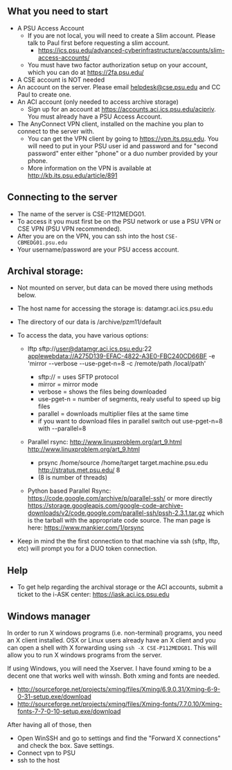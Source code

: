 ## What you need to start
* A PSU Access Account 
  * If you are not local, you will need to create a Slim account. Please talk to Paul first before requesting a slim account.
    * https://ics.psu.edu/advanced-cyberinfrastructure/accounts/slim-access-accounts/
  * You must have two factor authorization setup on your account, which you can do at https://2fa.psu.edu/
* A CSE account is NOT needed
* An account on the server. Please email helpdesk@cse.psu.edu and CC Paul to create one.
* An ACI account (only needed to access archive storage)
  * Sign up for an account at https://accounts.aci.ics.psu.edu/acipriv. You must already have a PSU Access Account.
* The AnyConnect VPN client, installed on the machine you plan to connect to the server with.
  * You can get the VPN client by going to https://vpn.its.psu.edu. You will need to put in your PSU user id and password and for "second password" enter either "phone" or a duo number provided by your phone.
  * More information on the VPN is available at http://kb.its.psu.edu/article/891

## Connecting to the server

* The name of the server is CSE-P112MEDG01. 
* To access it you must first be on the PSU network or use a PSU VPN or CSE VPN (PSU VPN recommended). 
* After you are on the VPN, you can ssh into the host `CSE-CBMEDG01.psu.edu`
* Your username/password are your PSU access account.
  

## Archival storage: 
* Not mounted on server, but data can be moved there using methods below.
* The host name for accessing the storage is: datamgr.aci.ics.psu.edu
* The directory of our data is /archive/pzm11/default

* To access the data, you have various options:
  * lftp sftp://user@datamgr.aci.ics.psu.edu:22 <applewebdata://A275D139-EFAC-4822-A3E0-FBC240CD66BF> -e 'mirror --verbose --use-pget-n=8 -c /remote/path /local/path'
    * sftp:// = uses SFTP protocol
    * mirror = mirror mode
    * verbose = shows the files being downloaded
    * use-pget-n = number of segments, realy useful to speed up big files
    * parallel = downloads multiplier files at the same time
    * if you want to download files in parallel switch out use-pget-n=8 with --parallel=8


  * Parallel rsync: http://www.linuxproblem.org/art_9.html <http://www.linuxproblem.org/art_9.html>
    * prsync /home/source /home/target target.machine.psu.edu <http://stratus.met.psu.edu/> 8
    * (8 is number of threads)

  * Python based Parallel Rsync: https://code.google.com/archive/p/parallel-ssh/ or more directly https://storage.googleapis.com/google-code-archive-downloads/v2/code.google.com/parallel-ssh/pssh-2.3.1.tar.gz which is the tarball with the appropriate code source. The man page is here: https://www.mankier.com/1/prsync

* Keep in mind the the first connection to that machine via ssh (sftp, lftp, etc) will prompt you for a DUO token 
connection.

## Help
* To get help regarding the archival storage or the ACI accounts, submit a ticket to the i-ASK center: https://iask.aci.ics.psu.edu


## Windows manager
In order to run X windows programs (i.e. non-terminal) programs, you need an X client installed. OSX or Linux users already have an X client and you can open a shell with X forwarding using  `ssh -X CSE-P112MEDG01`. This will allow you to run X windows programs from the server. 

If using Windows, you will need the Xserver. I have found xming to be a decent one that works well with winssh. Both xming and fonts are needed.
* http://sourceforge.net/projects/xming/files/Xming/6.9.0.31/Xming-6-9-0-31-setup.exe/download
* http://sourceforge.net/projects/xming/files/Xming-fonts/7.7.0.10/Xming-fonts-7-7-0-10-setup.exe/download

After having all of those, then 
* Open WinSSH and go to settings and find the "Forward X connections" and check the box. Save settings.
* Connect vpn to PSU
* ssh to the host
